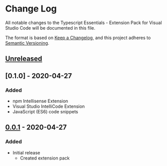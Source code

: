 # Change Log

All notable changes to the Typescript Essentials - Extension Pack for Visual Studio Code will be documented in this file.

The format is based on [Keep a Changelog](https://keepachangelog.com/en/1.0.0/),
and this project adheres to [Semantic Versioning](https://semver.org/spec/v2.0.0.html).

## [Unreleased]

## [0.1.0] - 2020-04-27
### Added
* npm Intellisense Extension
* Visual Studio IntelliCode Extension
* JavaScript (ES6) code snippets

## [0.0.1] - 2020-04-27
### Added
* Initial release
  * Created extension pack

[Unreleased]: https://github.com/Gydunhn/Typescript-Essentials/tree/develop
[0.0.1]: https://github.com/Gydunhn/Typescript-Essentials/releases/tag/0.0.1